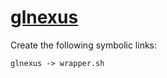 # [glnexus](https://hpc.nih.gov/apps/glnexus.html)

Create the following symbolic links:
```
glnexus -> wrapper.sh
```
